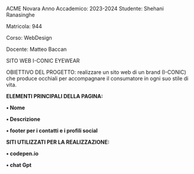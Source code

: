 ACME Novara
Anno Accademico: 2023-2024
Studente: Shehani Ranasinghe

Matricola: 944

Corso: WebDesign 

Docente: Matteo Baccan

SITO WEB I-CONIC EYEWEAR

OBIETTIVO DEL PROGETTO: realizzare un sito web di un brand (I-CONIC) che produce occhiali per accompagnare il consumatore in ogni suo stile di vita. 

**ELEMENTI PRINCIPALI DELLA PAGINA:**

**• Nome**

**• Descrizione**

**• footer per i contatti e i profili social**

**SITI UTILIZZATI PER LA REALIZZAZIONE:**

**• codepen.io**

**• chat Gpt**
